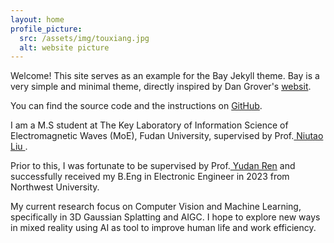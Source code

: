 ```yaml
---
layout: home
profile_picture:
  src: /assets/img/touxiang.jpg
  alt: website picture
---
```


<p>
  Welcome! This site serves as an example for the Bay Jekyll theme. Bay is a very simple and minimal theme, directly inspired by Dan Grover's <a href="http://dangrover.com">websit</a>.
</p>

<p>
  You can find the source code and the instructions on <a href="https://github.com/eliottvincent/bay">GitHub</a>.
</p>

<p>
  I am a M.S student at <a herf="https://emwlab.fudan.edu.cn/">The Key Laboratory of Information Science of Electromagnetic Waves (MoE)</a>, Fudan University, supervised by Prof.<a href="http://www.it.fudan.edu.cn/Data/View/3966">  Niutao Liu </a>.<br>
<p>
<p>
  Prior to this, I was fortunate to be supervised by Prof.<a href="https://faculty.nwu.edu.cn/YudanRen/zh_CN/yjfx/81077/list/6"> Yudan Ren</a> and successfully received my B.Eng in Electronic Engineer in 2023 from Northwest University. 
<p>    
  My current research focus on Computer Vision and Machine Learning, specifically in 3D Gaussian Splatting and AIGC. 
  I hope to explore new ways in mixed reality using AI as tool to improve human life and work efficiency. 
<p>